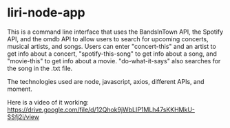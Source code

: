 # liri-node-app

This is a command line interface that uses the BandsInTown API, the Spotify API, and the omdb API to allow users to search for upcoming concerts, musical artists, and songs. Users can enter "concert-this" and an artist to get info about a concert, "spotify-this-song" to get info about a song, and "movie-this" to get info about a movie. "do-what-it-says" also searches for the song in the .txt file.

The technologies used are node, javascript, axios, different APIs, and moment.

Here is a video of it working: https://drive.google.com/file/d/12Qhok9jWbLIP1MLh47sKKHMkU-SSfj2i/view
